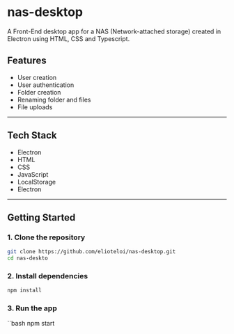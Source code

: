 # nas-desktop

A Front-End desktop app for a NAS (Network-attached storage) created in Electron using HTML, CSS and Typescript. 

## Features

- User creation
- User authentication
- Folder creation
- Renaming folder and files 
- File uploads


---

## Tech Stack

- Electron
- HTML
- CSS
- JavaScript
- LocalStorage
- Electron
---

## Getting Started

### 1. Clone the repository

```bash
git clone https://github.com/elioteloi/nas-desktop.git
cd nas-deskto
```

### 2. Install dependencies

```bash
npm install
```

### 3. Run the app

``bash
npm start
```
